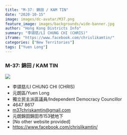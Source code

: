 ```yaml
---
title: "M-37: 錦田 / KAM TIN"
date: "2020-10-15"
image: images/dc-avatar/M37.png
feature_image: images/backgrounds/wide-banner.jpg
author: "Hong Kong Districts Info"
summary: "李頌慈/LI CHUNG CHI (CHRIS)"
iframe: "https://www.facebook.com/chrislikamtin/"
categories: ["New Territories"]
tags: ["Yuen Long"]
---
```


### M-37: 錦田 / KAM TIN  
![](/images/dc-avatar/M37.png)  

 - 李頌慈/LI CHUNG CHI (CHRIS)  
 - 元朗區/Yuen Long  
 - 獨立民主派區議員/Independent Democracy Councillor  
 - 4647 8617  
 - m37chriskamtin@gmail.com  
 - 元朗錦田錦田市153號地下  
 - [No other website provided]  
 - https://www.facebook.com/chrislikamtin/
